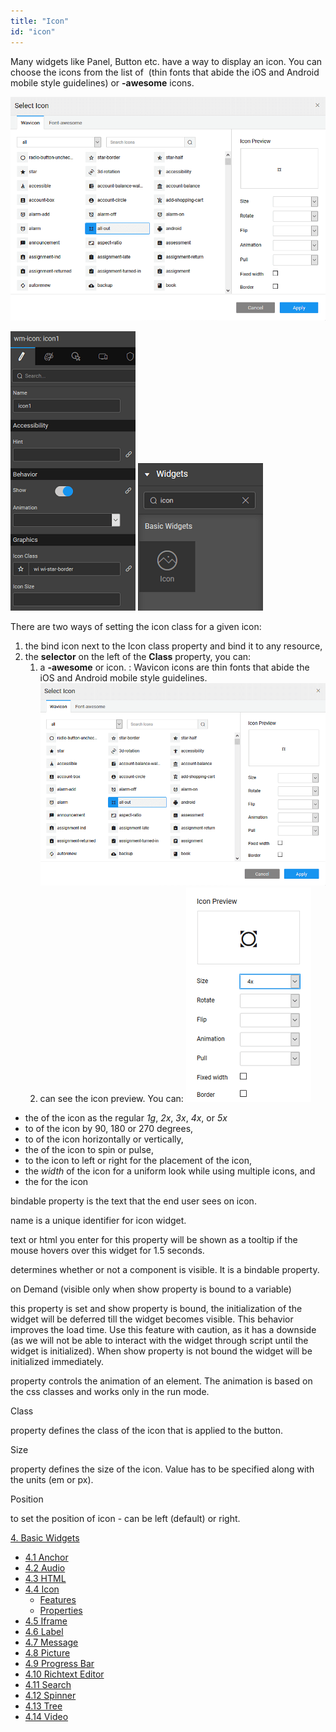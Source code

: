 ```yaml
---
title: "Icon"
id: "icon"
---
```


Many widgets like Panel, Button etc. have a way to display an icon. You can choose the icons from the list of  (thin fonts that abide the iOS and Android mobile style guidelines) or **\-awesome** icons.

[![](../assets/icon_dialog.png)](../assets/icon_dialog.png)

[![](../assets/icon_props.png)](../assets/icon_props.png) [![](../assets/icon_sel.png)](../assets/icon_sel.png)

There are two ways of setting the icon class for a given icon:

1. the bind icon next to the Icon class property and bind it to any resource,
2. the **selector** on the left of the **Class** property, you can:
    1. a **\-awesome** or icon. : Wavicon icons are thin fonts that abide the iOS and Android mobile style guidelines. [![](../assets/icon_dialog.png)](../assets/icon_dialog.png)
    2. can see the icon preview. You can: [![](../assets/icon_preview.png)](../assets/icon_preview.png)

- the of the icon as the regular _1g_, _2x_, _3x_, _4x_, or _5x_
- to of the icon by 90, 180 or 270 degrees,
- to of the icon horizontally or vertically,
- the of the icon to spin or pulse,
- to the icon to left or right for the placement of the icon,
- the _width_ of the icon for a uniform look while using multiple icons, and
- the for the icon

bindable property is the text that the end user sees on icon.

name is a unique identifier for icon widget.

text or html you enter for this property will be shown as a tooltip if the mouse hovers over this widget for 1.5 seconds.

determines whether or not a component is visible. It is a bindable property.

on Demand (visible only when show property is bound to a variable)

this property is set and show property is bound, the initialization of the widget will be deferred till the widget becomes visible. This behavior improves the load time. Use this feature with caution, as it has a downside (as we will not be able to interact with the widget through script until the widget is initialized). When show property is not bound the widget will be initialized immediately.

property controls the animation of an element. The animation is based on the css classes and works only in the run mode.

Class

property defines the class of the icon that is applied to the button.

Size

property defines the size of the icon. Value has to be specified along with the units (em or px).

Position

to set the position of icon - can be left (default) or right.

[4\. Basic Widgets](/learn/app-development/widgets/widget-library/#basic)

- [4.1 Anchor](/learn/app-development/widgets/basic/anchor/)
- [4.2 Audio](/learn/app-development/widgets/media-widgets/)
- [4.3 HTML](/learn/app-development/widgets/basic/html/)
- [4.4 Icon](/learn/app-development/widgets/basic/icon/)
    - [Features](#features)
    - [Properties](#properties)
- [4.5 Iframe](/learn/app-development/widgets/basic/iframe/)
- [4.6 Label](/learn/app-development/widgets/basic/label/)
- [4.7 Message](/learn/app-development/widgets/basic/message/)
- [4.8 Picture](/learn/app-development/widgets/media-widgets/)
- [4.9 Progress Bar](/learn/app-development/widgets/basic/progress-bar/)
- [4.10 Richtext Editor](/learn/app-development/widgets/basic/richtext-editor/)
- [4.11 Search](/learn/app-development/widgets/basic/search/)
- [4.12 Spinner](/learn/app-development/widgets/basic/spinner/)
- [4.13 Tree](/learn/app-development/widgets/basic/tree/)
- [4.14 Video](/learn/app-development/widgets/media-widgets/)
